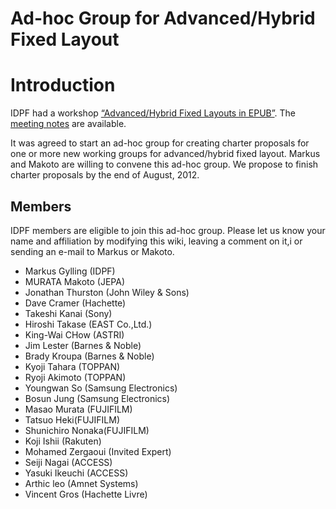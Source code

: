 # Ad-hoc Group for Advanced/Hybrid Fixed Layout #

# Introduction #

IDPF had a workshop [“Advanced/Hybrid Fixed Layouts in EPUB”](TokyoWorshopForAdvancedHybridFixedLayouts.md).  The [meeting notes](NotesFromAdvancedHybridFixedLayoutWorkshop.md) are available.

It was agreed to start an ad-hoc group for creating charter proposals for one or more new working groups for advanced/hybrid fixed layout.  Markus and Makoto are willing to convene this ad-hoc group.  We propose to finish charter proposals by the end of August, 2012.

## Members ##

IDPF members are eligible to join this ad-hoc group.  Please let us know your name and affiliation by modifying this wiki, leaving a comment on it,i or sending an e-mail to Markus or Makoto.


  * Markus Gylling (IDPF)
  * MURATA Makoto (JEPA)
  * Jonathan Thurston (John Wiley & Sons)
  * Dave Cramer (Hachette)
  * Takeshi Kanai (Sony)
  * Hiroshi Takase (EAST Co.,Ltd.)
  * King-Wai CHow (ASTRI)
  * Jim Lester (Barnes & Noble)
  * Brady Kroupa (Barnes & Noble)
  * Kyoji Tahara (TOPPAN)
  * Ryoji Akimoto (TOPPAN)
  * Youngwan So (Samsung Electronics)
  * Bosun Jung (Samsung Electronics)
  * Masao Murata (FUJIFILM)
  * Tatsuo Heki(FUJIFILM)
  * Shunichiro Nonaka(FUJIFILM)
  * Koji Ishii (Rakuten)
  * Mohamed Zergaoui (Invited Expert)
  * Seiji Nagai (ACCESS)
  * Yasuki Ikeuchi (ACCESS)
  * Arthic leo (Amnet Systems)
  * Vincent Gros (Hachette Livre)